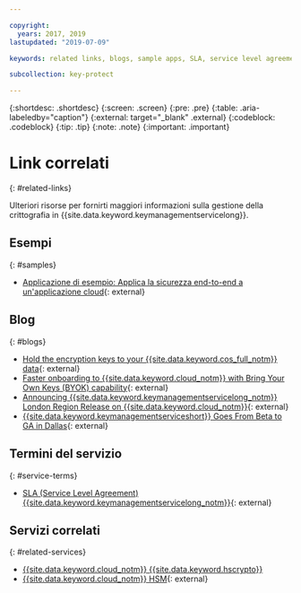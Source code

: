 ```yaml
---

copyright:
  years: 2017, 2019
lastupdated: "2019-07-09"

keywords: related links, blogs, sample apps, SLA, service level agreement

subcollection: key-protect

---
```


{:shortdesc: .shortdesc}
{:screen: .screen}
{:pre: .pre}
{:table: .aria-labeledby="caption"}
{:external: target="_blank" .external}
{:codeblock: .codeblock}
{:tip: .tip}
{:note: .note}
{:important: .important}

# Link correlati
{: #related-links}

Ulteriori risorse per fornirti maggiori informazioni sulla gestione della crittografia in {{site.data.keyword.keymanagementservicelong}}.

## Esempi
{: #samples}

- [Applicazione di esempio: Applica la sicurezza end-to-end a un'applicazione cloud](https://github.com/IBM-Cloud/secure-file-storage){: external}

## Blog
{: #blogs}

- [Hold the encryption keys to your {{site.data.keyword.cos_full_notm}} data](https://www.ibm.com/w3-techblog/use-cases/2018/06/encryption-keys-cloud-object-storage/){: external}
- [Faster onboarding to {{site.data.keyword.cloud_notm}} with Bring Your Own Keys (BYOK) capability](https://www.ibm.com/w3-techblog/security/2018/06/byok-key-protect/){: external}
- [Announcing {{site.data.keyword.keymanagementservicelong_notm}} London Region Release on {{site.data.keyword.cloud_notm}}](https://www.ibm.com/blogs/bluemix/2017/12/announcing-ibm-key-protect-london-region-release-ibm-cloud/){: external}
- [{{site.data.keyword.keymanagementserviceshort}} Goes From Beta to GA in Dallas](https://www.ibm.com/blogs/bluemix/2016/12/dallas-key-protect-ga/){: external}

## Termini del servizio
{: #service-terms}

- [SLA (Service Level Agreement) {{site.data.keyword.keymanagementservicelong_notm}}](https://www.ibm.com/software/sla/sladb.nsf/sla/bm-7603-02){: external}

## Servizi correlati
{: #related-services}

- [{{site.data.keyword.cloud_notm}} {{site.data.keyword.hscrypto}}](/docs/services/hs-crypto?topic=hs-crypto-get-started)
- [{{site.data.keyword.cloud_notm}} HSM](https://www.ibm.com/cloud/hardware-security-module){: external}

